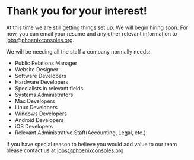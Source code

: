 # Thank you for your interest!

At this time we are still getting things set up. We will begin hiring soon. For now, you can email your resume and any other relevant information to jobs@phoenixconsoles.org.

We will be needing all the staff a company normally needs: 

- Public Relations Manager
- Website Designer
- Software Developers 
- Hardware Developers
- Specialists in relevant fields
- Systems Administrators
- Mac Developers
- Linux Developers
- Windows Developers
- Android Developers
- iOS Developers
- Relevant Administrative Staff(Accounting, Legal, etc.)

If you have special reason to believe you would add value to our team please contact us at jobs@phoenixconsoles.org